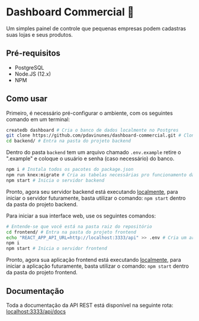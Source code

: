 # Dashboard Commercial :convenience_store:

Um simples painel de controle que pequenas empresas podem cadastras suas lojas e seus produtos.

## Pré-requisitos

* PostgreSQL
* Node.JS (12.x)
* NPM

## Como usar

Primeiro, é necessário pré-configurar o ambiente, com os seguintes comando em um terminal:

```bash
createdb dashboard # Cria o banco de dados localmente no Postgres
git clone https://github.com/pdavinunes/dashboard-commercial.git # Clona o atual repositório na maquina
cd backend/ # Entra na pasta do projeto backend
```
Dentro do pasta ```backend``` tem um arquivo chamado ```.env.example``` retire o ".example" e coloque o usuário e senha (caso necessário) do banco.  

```bash
npm i # Instala todos os pacotes do package.json 
npm run knex:migrate # Cria as tabelas necessárias pro funcionamento da aplicação
npm start # Inicia o servidor backend
```
Pronto, agora seu servidor backend está executando [localmente](http://localhost:3333/api/docs), para iniciar o servidor futuramente, basta utilizar o comando: ```npm start``` dentro da pasta do projeto backend.

Para iniciar a sua interface web, use os seguintes comandos:

```bash
# Entende-se que você está na pasta raiz do repositório
cd frontend/ # Entra na pasta do projeto frontend
echo "REACT_APP_API_URL=http://localhost:3333/api" >> .env # Cria um arquivo .env na raiz do projeto frontend e adiciona a váriavel referente as chamadas da API
npm i 
npm start # Inicia o servidor frontend
```

Pronto, agora sua aplicação frontend está executando [localmente](http://localhost:3000/), para iniciar a aplicação futuramente, basta utilizar o comando: ```npm start``` dentro da pasta do projeto frontend.

## Documentação

Toda a documentação da API REST está disponível na seguinte rota: 
[localhost:3333/api/docs](http://localhost:3333/api/docs)
